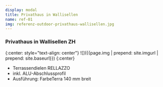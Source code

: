 ```yaml
---
display: modal
title: Privathaus in Wallisellen
name: ref-01
img: referenz-outdoor-privathaus-wallisellen.jpg
---
```


### Privathaus in Wallisellen ZH

{:center: style="text-align: center"}
![]({{page.img | prepend: site.imgurl | prepend: site.baseurl}})
{:center}

* Terrassendielen RELLAZZO
* inkl. ALU-Abschlussprofil
* Ausführung: FarbeTerra 140 mm breit
